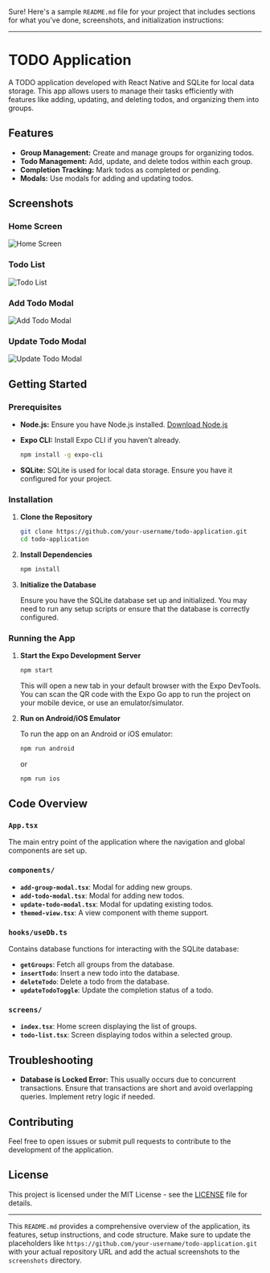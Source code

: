 Sure! Here's a sample `README.md` file for your project that includes sections for what you’ve done, screenshots, and initialization instructions:

---

# TODO Application

A TODO application developed with React Native and SQLite for local data storage. This app allows users to manage their tasks efficiently with features like adding, updating, and deleting todos, and organizing them into groups.

## Features

- **Group Management:** Create and manage groups for organizing todos.
- **Todo Management:** Add, update, and delete todos within each group.
- **Completion Tracking:** Mark todos as completed or pending.
- **Modals:** Use modals for adding and updating todos.

## Screenshots

### Home Screen
![Home Screen](screenshots/HomeScreen.jpeg)

### Todo List
![Todo List](screenshots/TodoScreen.jpeg)

### Add Todo Modal
![Add Todo Modal](screenshots/addtodo.jpeg)

### Update Todo Modal
![Update Todo Modal](screenshots/updateTodo.jpeg)

## Getting Started

### Prerequisites

- **Node.js:** Ensure you have Node.js installed. [Download Node.js](https://nodejs.org/)
- **Expo CLI:** Install Expo CLI if you haven’t already.

  ```sh
  npm install -g expo-cli
  ```

- **SQLite:** SQLite is used for local data storage. Ensure you have it configured for your project.

### Installation

1. **Clone the Repository**

   ```sh
   git clone https://github.com/your-username/todo-application.git
   cd todo-application
   ```

2. **Install Dependencies**

   ```sh
   npm install
   ```

3. **Initialize the Database**

   Ensure you have the SQLite database set up and initialized. You may need to run any setup scripts or ensure that the database is correctly configured.

### Running the App

1. **Start the Expo Development Server**

   ```sh
   npm start
   ```

   This will open a new tab in your default browser with the Expo DevTools. You can scan the QR code with the Expo Go app to run the project on your mobile device, or use an emulator/simulator.

2. **Run on Android/iOS Emulator**

   To run the app on an Android or iOS emulator:

   ```sh
   npm run android
   ```

   or

   ```sh
   npm run ios
   ```

## Code Overview

### `App.tsx`

The main entry point of the application where the navigation and global components are set up.

### `components/`

- **`add-group-modal.tsx`**: Modal for adding new groups.
- **`add-todo-modal.tsx`**: Modal for adding new todos.
- **`update-todo-modal.tsx`**: Modal for updating existing todos.
- **`themed-view.tsx`**: A view component with theme support.

### `hooks/useDb.ts`

Contains database functions for interacting with the SQLite database:

- **`getGroups`**: Fetch all groups from the database.
- **`insertTodo`**: Insert a new todo into the database.
- **`deleteTodo`**: Delete a todo from the database.
- **`updateTodoToggle`**: Update the completion status of a todo.

### `screens/`

- **`index.tsx`**: Home screen displaying the list of groups.
- **`todo-list.tsx`**: Screen displaying todos within a selected group.

## Troubleshooting

- **Database is Locked Error:** This usually occurs due to concurrent transactions. Ensure that transactions are short and avoid overlapping queries. Implement retry logic if needed.

## Contributing

Feel free to open issues or submit pull requests to contribute to the development of the application.

## License

This project is licensed under the MIT License - see the [LICENSE](LICENSE) file for details.

---

This `README.md` provides a comprehensive overview of the application, its features, setup instructions, and code structure. Make sure to update the placeholders like `https://github.com/your-username/todo-application.git` with your actual repository URL and add the actual screenshots to the `screenshots` directory.